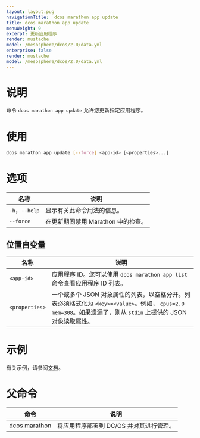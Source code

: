 ```yaml
---
layout: layout.pug
navigationTitle:  dcos marathon app update
title: dcos marathon app update
menuWeight: 9
excerpt: 更新应用程序
render: mustache
model: /mesosphere/dcos/2.0/data.yml
enterprise: false
render: mustache
model: /mesosphere/dcos/2.0/data.yml
---
```


# 说明

命令 `dcos marathon app update` 允许您更新指定应用程序。

# 使用

```bash
dcos marathon app update [--force] <app-id> [<properties>...]
```

# 选项

| 名称 | 说明 |
|---------|-------------|
| `-h`，`--help` | 显示有关此命令用法的信息。 |
| `--force` | 在更新期间禁用 Marathon 中的检查。|

## 位置自变量

| 名称 | 说明 |
|---------|-------------|
| `<app-id>` | 应用程序 ID。您可以使用 `dcos marathon app list` 命令查看应用程序 ID 列表。|
| `<properties>` | 一个或多个 JSON 对象属性的列表，以空格分开。列表必须格式化为 `<key>=<value>`。例如， `cpus=2.0 mem=308`。如果遗漏了，则从 `stdin` 上提供的 JSON 对象读取属性。|



# 示例

有关示例，请参阅[文档](/mesosphere/dcos/cn/2.0/deploying-services/update-user-service/)。

# 父命令

| 命令 | 说明 |
|---------|-------------|
| [dcos marathon](/mesosphere/dcos/cn/2.0/cli/command-reference/dcos-marathon/) | 将应用程序部署到 DC/OS 并对其进行管理。|
